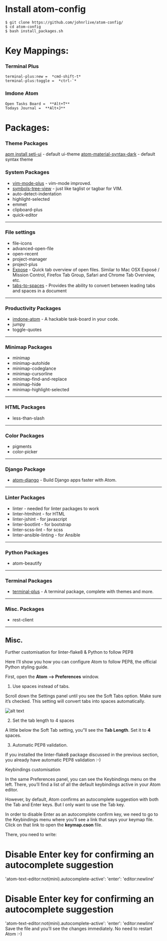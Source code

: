 # Install atom-config

```
$ git clone https://github.com/johnrlive/atom-config/
$ cd atom-config
$ bash install_packages.sh
```

# Key Mappings:

### Terminal Plus
```
terminal-plus:new =  *cmd-shift-t*
terminal-plus:toggle =  *ctrl-`*
```

### Imdone Atom
```
Open Tasks Board =  **Alt+T**
Todays Journal =  **Alt+J**
```

# Packages:

### Theme Packages
[apm install seti-ui](https://atom.io/themes/seti-ui) - default ui-theme
[atom-material-syntax-dark](https://atom.io/packages/atom-material-syntax-dark) - default syntax theme

### System Packages
- [vim-mode-plus](https://atom.io/packages/vim-mode-plus) - vim-mode improved.
- [symbols-tree-view](https://atom.io/packages/symbols-tree-view) - just like taglist or tagbar for VIM.
- auto-detect-indentation
- highlight-selected
- emmet
- clipboard-plus
- quick-editor

****

### File settings
- file-icons
- advanced-open-file
- open-recent
- project-manager
- project-plus
- [Expose](https://atom.io/packages/expose/) - Quick tab overview of open files. Similar to Mac OSX Exposé / Mission Control, Firefox Tab Group, Safari and Chrome Tab Overview, etc.
- [tabs-to-spaces](https://atom.io/packages/tabs-to-spaces) - Provides the ability to convert between leading tabs and spaces in a document

****

### Productivity Packages
- [imdone-atom](https://atom.io/packages/imdone-atom) - A hackable task-board in your code.
- jumpy
- toggle-quotes

****

### Minimap Packages
- minimap
- minimap-autohide
- minimap-codeglance
- minimap-cursorline
- minimap-find-and-replace
- minimap-hide
- minimap-highlight-selected

****

### HTML Packages
- less-than-slash

****

### Color Packages
- pigments
- color-picker

****

### Django Package
- [atom-django](https://atom.io/packages/atom-django) - Build Django apps faster with Atom.

****

### Linter Packages
- linter - needed for linter packages to work
- linter-htmlhint - for HTML
- linter-jshint - for javascript
- linter-bootlint - for bootstrap
- linter-scss-lint - for scss
- linter-ansible-linting - for Ansible

****

### Python Packages
- atom-beautify

****

### Terminal Packages
- [terminal-plus](https://atom.io/packages/terminal-plus) - A terminal package, complete with themes and more.

****

### Misc. Packages
- rest-client

****

## Misc.
Further customisation for linter-flake8 & Python to follow PEP8

Here I’ll show you how you can configure Atom to follow PEP8, the official Python styling guide.

First, open the __Atom –> Preferences__ window.

1. Use spaces instead of tabs.

Scroll down the Settings panel until you see the Soft Tabs option. Make sure it’s checked. This setting will convert tabs into spaces automatically.

![alt text](http://www.marinamele.com/wp-content/uploads/2015/06/atom-settings-1024x950.png "Atom settings")

2. Set the tab length to 4 spaces

A little below the Soft Tab setting, you”ll see the __Tab Length__. Set it to __4__ spaces.

3. Automatic PEP8 validation.

If you installed the linter-flake8 package discussed in the previous section, you already have automatic PEP8 validation :-)

Keybindings customisation

In the same Preferences panel, you can see the Keybindings menu on the left. There, you’ll find a list of all the default keybindings active in your Atom editor.

However, by default, Atom confirms an autocomplete suggestion with both the Tab and Enter keys. But I only want to use the Tab key.

In order to disable Enter as an autocomplete confirm key, we need to go to the Keybindings menu where you’ll see a link that says your keymap file. Click on that link to open the __keymap.cson__ file.

There, you need to write:

# Disable Enter key for confirming an autocomplete suggestion
'atom-text-editor:not(mini).autocomplete-active':
  'enter': 'editor:newline'

# Disable Enter key for confirming an autocomplete suggestion
'atom-text-editor:not(mini).autocomplete-active':
  'enter': 'editor:newline'
Save the file and you’ll see the changes immediately. No need to restart Atom :-)
